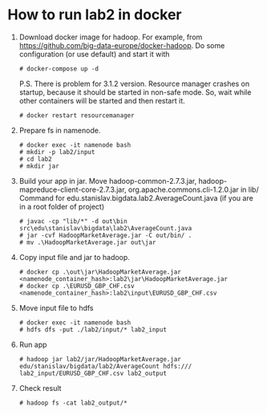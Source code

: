 How to run lab2 in docker
=============================

1. Download docker image for hadoop. For example, from https://github.com/big-data-europe/docker-hadoop. Do some configuration (or use default) and start it with
    ```
    # docker-compose up -d  
    ```
    P.S. There is problem for 3.1.2 version. Resource manager crashes on startup, because it should be started in non-safe mode. So, wait while other containers will be started and then restart it.
    ```
    # docker restart resourcemanager
    ```
2. Prepare fs in namenode.
    ```
    # docker exec -it namenode bash
    # mkdir -p lab2/input
    # cd lab2
    # mkdir jar
    ```
3. Build your app in jar.
    Move hadoop-common-2.7.3.jar, hadoop-mapreduce-client-core-2.7.3.jar, org.apache.commons.cli-1.2.0.jar in lib/
    Command for edu.stanislav.bigdata.lab2.AverageCount.java (if you are in a root folder of project)
    ```
    # javac -cp "lib/*" -d out\bin src\edu\stanislav\bigdata\lab2\AverageCount.java
    # jar -cvf HadoopMarketAverage.jar -C out/bin/ . 
    # mv .\HadoopMarketAverage.jar out\jar
    ```
4. Copy input file and jar to hadoop.
    ```
    # docker cp .\out\jar\HadoopMarketAverage.jar <namenode_container_hash>:lab2\jar\HadoopMarketAverage.jar
    # docker cp .\EURUSD_GBP_CHF.csv <namenode_container_hash>:lab2\input\EURUSD_GBP_CHF.csv 
    ```
5. Move input file to hdfs
    ```
    # docker exec -it namenode bash
    # hdfs dfs -put ./lab2/input/* lab2_input
    ```
6. Run app
    ```
    # hadoop jar lab2/jar/HadoopMarketAverage.jar edu/stanislav/bigdata/lab2/AverageCount hdfs:/// lab2_input/EURUSD_GBP_CHF.csv lab2_output
    ```
7. Check result
    ```
    # hadoop fs -cat lab2_output/*
    ```
